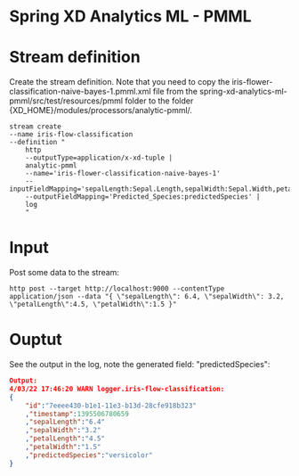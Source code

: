 Spring XD Analytics ML - PMML
=============================

# Stream definition
Create the stream definition.
Note that you need to copy the iris-flower-classification-naive-bayes-1.pmml.xml file from the
spring-xd-analytics-ml-pmml/src/test/resources/pmml folder to the folder {XD_HOME}/modules/processors/analytic-pmml/.

```
stream create
--name iris-flow-classification
--definition "
    http
    --outputType=application/x-xd-tuple |
    analytic-pmml
    --name='iris-flower-classification-naive-bayes-1'
    --inputFieldMapping='sepalLength:Sepal.Length,sepalWidth:Sepal.Width,petalLength:Petal.Length,petalWidth:Petal.Width'
    --outputFieldMapping='Predicted_Species:predictedSpecies' |
    log
    "
```

# Input
Post some data to the stream:

```
http post --target http://localhost:9000 --contentType application/json --data "{ \"sepalLength\": 6.4, \"sepalWidth\": 3.2, \"petalLength\":4.5, \"petalWidth\":1.5 }"
```

# Ouptut
See the output in the log, note the generated field: "predictedSpecies":

```json
Output:
4/03/22 17:46:20 WARN logger.iris-flow-classification:
{
	"id":"7eeee430-b1e1-11e3-b13d-28cfe918b323"
	,"timestamp":1395506780659
	,"sepalLength":"6.4"
	,"sepalWidth":"3.2"
	,"petalLength":"4.5"
	,"petalWidth":"1.5"
	,"predictedSpecies":"versicolor"
}
```